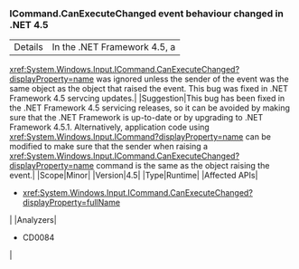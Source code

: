 ### ICommand.CanExecuteChanged event behaviour changed in .NET 4.5

|   |   |
|---|---|
|Details|In the .NET Framework 4.5, a
<xref:System.Windows.Input.ICommand.CanExecuteChanged?displayProperty=name> was
ignored unless the sender of the event was the same object as the object that
raised the event. This bug was fixed in .NET Framework 4.5 servcing updates.|
|Suggestion|This bug has been fixed in the .NET Framework 4.5 servicing releases, so it can
be avoided by making sure that the .NET Framework is up-to-date or by upgrading
to .NET Framework 4.5.1. Alternatively, application code using
<xref:System.Windows.Input.ICommand?displayProperty=name> can be modified to
make sure that the sender when raising a
<xref:System.Windows.Input.ICommand.CanExecuteChanged?displayProperty=name>
command is the same as the object raising the event.|
|Scope|Minor|
|Version|4.5|
|Type|Runtime|
|Affected APIs|<ul><li><xref:System.Windows.Input.ICommand.CanExecuteChanged?displayProperty=fullName></li></ul>|
|Analyzers|<ul><li>CD0084</li></ul>|
